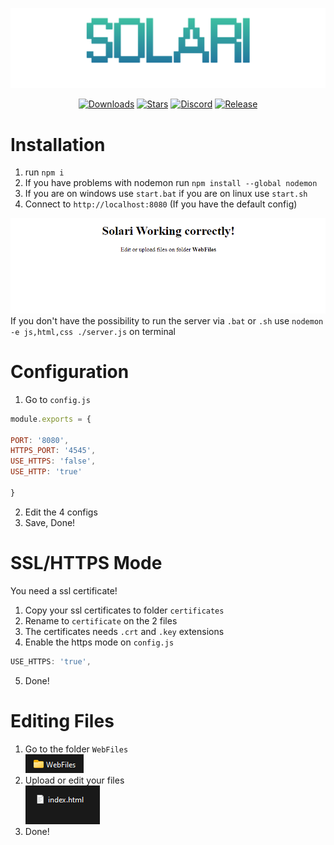 ![Solari banner](https://github.com/BringFeel/solari/blob/main/images/solari-web-server.png)

<div align="center">

[![Downloads](https://img.shields.io/github/downloads/BringFeel/solari/total?style=for-the-badge)](https://github.com/BringFeel/solari/releases/latest)
[![Stars](https://img.shields.io/github/stars/BringFeel/solari?style=for-the-badge)](https://github.com/BringFeel/solari/stargazers)
[![Discord](https://img.shields.io/discord/952035654831845457?color=%237289DA&style=for-the-badge)](https://discord.bringfeel.com)
[![Release](https://img.shields.io/github/v/release/BringFeel/solari?style=for-the-badge)](https://github.com/BringFeel/solari/releases/tag/1.0)</br>

</div>

# Installation
1) run `npm i`
2) If you have problems with nodemon run `npm install --global nodemon`
3) If you are on windows use `start.bat` if you are on linux use `start.sh`
4) Connect to `http://localhost:8080` (If you have the default config)

![Solari webhost working](https://github.com/BringFeel/solari/blob/main/images/solari-working.png)\
If you don't have the possibility to run the server via `.bat` or `.sh` use `nodemon -e js,html,css ./server.js` on terminal

# Configuration
1) Go to `config.js`
```js
module.exports = {

PORT: '8080',
HTTPS_PORT: '4545',
USE_HTTPS: 'false',
USE_HTTP: 'true'

}
```
2) Edit the 4 configs
3) Save, Done!

# SSL/HTTPS Mode
You need a ssl certificate!
1) Copy your ssl certificates to folder `certificates`
2) Rename to `certificate` on the 2 files
3) The certificates needs `.crt` and `.key` extensions
4) Enable the https mode on `config.js`
```js
USE_HTTPS: 'true',
```
5) Done!

# Editing Files
1) Go to the folder `WebFiles`\
![Folder](https://github.com/BringFeel/solari/blob/main/images/folder.png)
2) Upload or edit your files\
![File](https://github.com/BringFeel/solari/blob/main/images/file.png)
3) Done!
